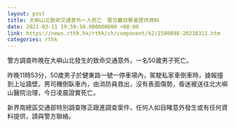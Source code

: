 ```yaml
---
layout: post
title: 大嶼山北致命交通意外一人死亡　警方籲目擊者提供資料
date: 2021-03-11 19:59:50.000000000 +08:00
link: https://news.rthk.hk/rthk/ch/component/k2/1580098-20210311.htm
categories: rthk
---
```


警方調查昨晚在大嶼山北發生的致命交通意外，一名50歲男子死亡。

昨晚11時53分，50歲男子於健東路一號一停車場內，駕駛私家車倒車時，據報撞到上址牆壁。男司機倒臥車內，由消防員救出，沒有表面傷勢，昏迷被送往北大嶼山醫院治理，今日凌晨證實死亡。

新界南總區交通部特別調查隊正跟進調查案件，任何人如目睹意外發生或有任何資料提供，請與警方聯絡。
